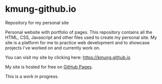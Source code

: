 # kmung-github.io
Repository for my personal site

Personal website with portfolio of pages.
This repository contains all the HTML, CSS, Javascript and other files used to create my personal site.
My site is a platform for me to practice web development and to showcase projects I've worked on and currently work on.

You can visit my site by clicking here: https://kmung.github.io

My site is hosted for free on [GitHub Pages](https://pages.github.com/).

This is a work in progress.
